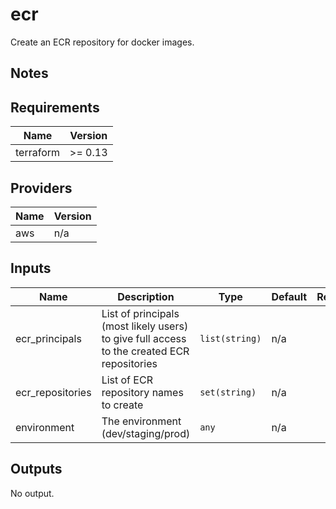 # ecr

Create an ECR repository for docker images.

## Notes

<!-- BEGINNING OF PRE-COMMIT-TERRAFORM DOCS HOOK -->
## Requirements

| Name | Version |
|------|---------|
| terraform | >= 0.13 |

## Providers

| Name | Version |
|------|---------|
| aws | n/a |

## Inputs

| Name | Description | Type | Default | Required |
|------|-------------|------|---------|:--------:|
| ecr\_principals | List of principals (most likely users) to give full access to the created ECR repositories | `list(string)` | n/a | yes |
| ecr\_repositories | List of ECR repository names to create | `set(string)` | n/a | yes |
| environment | The environment (dev/staging/prod) | `any` | n/a | yes |

## Outputs

No output.

<!-- END OF PRE-COMMIT-TERRAFORM DOCS HOOK -->

